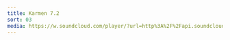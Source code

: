```yaml
---
title: Karmen 7.2
sort: 03
media: https://w.soundcloud.com/player/?url=http%3A%2F%2Fapi.soundcloud.com%2Ftracks%2F76309301
---
```


